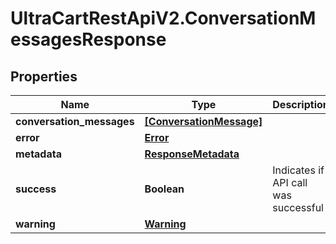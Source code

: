 # UltraCartRestApiV2.ConversationMessagesResponse

## Properties

Name | Type | Description | Notes
------------ | ------------- | ------------- | -------------
**conversation_messages** | [**[ConversationMessage]**](ConversationMessage.md) |  | [optional] 
**error** | [**Error**](Error.md) |  | [optional] 
**metadata** | [**ResponseMetadata**](ResponseMetadata.md) |  | [optional] 
**success** | **Boolean** | Indicates if API call was successful | [optional] 
**warning** | [**Warning**](Warning.md) |  | [optional] 


